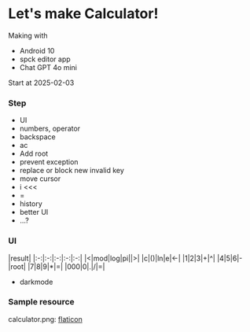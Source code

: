 # Let's make Calculator!

Making with
- Android 10
- spck editor app
- Chat GPT 4o mini

Start at 2025-02-03

### Step
- UI
- numbers, operator
- backspace
- ac
- Add root
- prevent exception
- replace or block new invalid key
- move cursor
- i <<<
- =
- history
- better UI
- ...?

### UI
|result|
|:-:|:-:|:-:|:-:|:-:|
|<|mod|log|pi||>|
|c|()|ln|e|<-|
|1|2|3|+|^|
|4|5|6|-|root|
|7|8|9|*|=|
|000|0|.|/|=|

- darkmode

### Sample resource

calculator.png: [flaticon](https://www.flaticon.com/free-icon/calculator_2374370)